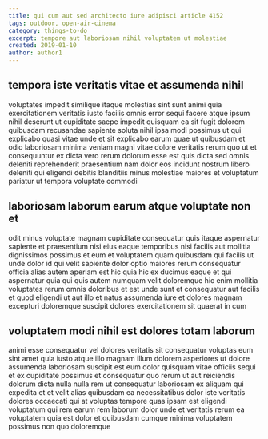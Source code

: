 ```yaml
---
title: qui cum aut sed architecto iure adipisci article 4152
tags: outdoor, open-air-cinema
category: things-to-do
excerpt: tempore aut laboriosam nihil voluptatem ut molestiae
created: 2019-01-10
author: author1
---
```


## tempora iste veritatis vitae et assumenda nihil

voluptates impedit similique itaque molestias sint sunt animi quia exercitationem veritatis iusto facilis omnis error sequi facere atque ipsum nihil deserunt ut cupiditate saepe impedit quisquam ea sit fugit dolorem quibusdam recusandae sapiente soluta nihil ipsa modi possimus ut qui explicabo quasi vitae unde et sit explicabo earum quae ut quibusdam et odio laboriosam minima veniam magni vitae dolore veritatis rerum quo ut et consequuntur ex dicta vero rerum dolorum esse est quis dicta sed omnis deleniti reprehenderit praesentium nam dolor eos incidunt nostrum libero deleniti qui eligendi debitis blanditiis minus molestiae maiores et voluptatum pariatur ut tempora voluptate commodi

## laboriosam laborum earum atque voluptate non et

odit minus voluptate magnam cupiditate consequatur quis itaque aspernatur sapiente et praesentium nisi eius eaque temporibus nisi facilis aut mollitia dignissimos possimus et eum et voluptatem quam quibusdam qui facilis ut unde dolor id qui velit sapiente dolor optio maiores rerum consequatur officia alias autem aperiam est hic quia hic ex ducimus eaque et qui aspernatur quia qui quis autem numquam velit doloremque hic enim mollitia voluptates rerum omnis doloribus et est unde sunt et consequatur aut facilis et quod eligendi ut aut illo et natus assumenda iure et dolores magnam excepturi doloremque suscipit dolores exercitationem sit quaerat in cum

## voluptatem modi nihil est dolores totam laborum

animi esse consequatur vel dolores veritatis sit consequatur voluptas eum sint amet quia iusto atque illo magnam illum dolorem asperiores ut dolore assumenda laboriosam suscipit est eum dolor quisquam vitae officiis sequi et ex cupiditate possimus et consequatur quo rerum ut aut reiciendis dolorum dicta nulla nulla rem ut consequatur laboriosam ex aliquam qui expedita et et velit alias quibusdam ea necessitatibus dolor iste veritatis dolores occaecati qui at voluptas tempore quas ipsam est eligendi voluptatum qui rem earum rem laborum dolor unde et veritatis rerum ea voluptatem quia est dolor et quibusdam cumque minima voluptatem possimus non quo doloremque
